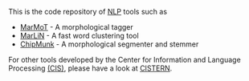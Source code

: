 This is the code repository of [NLP](https://en.wikipedia.org/wiki/Natural_language_processing) tools such as

* [MarMoT](http://cistern.cis.lmu.de/marmot/) - A morphological tagger
* [MarLiN](http://cistern.cis.lmu.de/marlin/) - A fast word clustering tool
* [ChipMunk](http://cistern.cis.lmu.de/chipmunk/) - A morphological segmenter and stemmer

For other tools developed by the Center for Information and Language Processing [(CIS)](http://www.cis.lmu.de), please have a look at [CISTERN](http://cistern.cis.lmu.de/).
